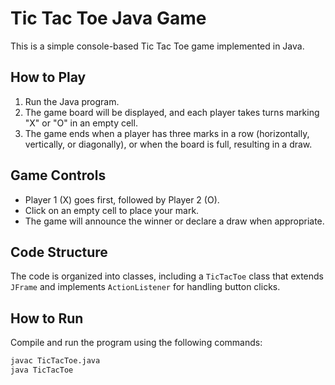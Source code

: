 # Tic Tac Toe Java Game

This is a simple console-based Tic Tac Toe game implemented in Java.

## How to Play

1. Run the Java program.
2. The game board will be displayed, and each player takes turns marking "X" or "O" in an empty cell.
3. The game ends when a player has three marks in a row (horizontally, vertically, or diagonally), or when the board is full, resulting in a draw.

## Game Controls

- Player 1 (X) goes first, followed by Player 2 (O).
- Click on an empty cell to place your mark.
- The game will announce the winner or declare a draw when appropriate.

## Code Structure

The code is organized into classes, including a `TicTacToe` class that extends `JFrame` and implements `ActionListener` for handling button clicks.

## How to Run

Compile and run the program using the following commands:

```bash
javac TicTacToe.java
java TicTacToe
